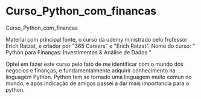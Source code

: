 # Curso_Python_com_financas
 Curso_Python_com_financas

Material com principal fonte, o curso da udemy ministrado pelo frofessor Erich Ratzat, e criador por "365 Careers" e "Erich Ratzat".
Nome do curso: " Python para Finanças: Investimentos & Análise de Dados "

Optei em fazer este curso pelo fato de me identificar com o mundo dos negocios e finanças, e fundamentalmente adquirir conhecimento na linguagem Python.
Python tem se tornado uma linguagem muito comun no mundo, e após indicação de amigos passei a dar mais importancia para o python.
